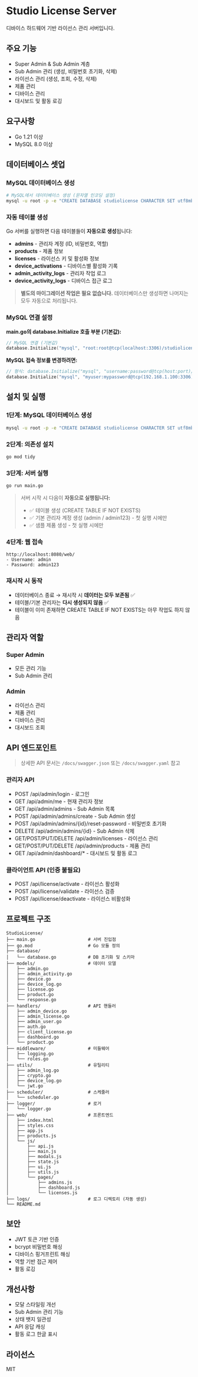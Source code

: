 ﻿# Studio License Server

디바이스 하드웨어 기반 라이선스 관리 서버입니다.

## 주요 기능

- Super Admin & Sub Admin 계층
- Sub Admin 관리 (생성, 비밀번호 초기화, 삭제)
- 라이선스 관리 (생성, 조회, 수정, 삭제)
- 제품 관리
- 디바이스 관리
- 대시보드 및 활동 로깅

## 요구사항

- Go 1.21 이상
- MySQL 8.0 이상

## 데이터베이스 셋업

### MySQL 데이터베이스 생성

```bash
# MySQL에서 데이터베이스 생성 (문자열 인코딩 설정)
mysql -u root -p -e "CREATE DATABASE studiolicense CHARACTER SET utf8mb4 COLLATE utf8mb4_unicode_ci;"
```

### 자동 테이블 생성

Go 서버를 실행하면 다음 테이블들이 **자동으로 생성**됩니다:

- **admins** - 관리자 계정 (ID, 비밀번호, 역할)
- **products** - 제품 정보
- **licenses** - 라이선스 키 및 활성화 정보
- **device_activations** - 디바이스별 활성화 기록
- **admin_activity_logs** - 관리자 작업 로그
- **device_activity_logs** - 디바이스 접근 로그

> **별도의 마이그레이션 작업은 필요 없습니다.** 데이터베이스만 생성하면 나머지는 모두 자동으로 처리됩니다.

### MySQL 연결 설정

**main.go의 database.Initialize 호출 부분 (기본값):**

```go
// MySQL 연결 (기본값)
database.Initialize("mysql", "root:root@tcp(localhost:3306)/studiolicense")
```

**MySQL 접속 정보를 변경하려면:**

```go
// 형식: database.Initialize("mysql", "username:password@tcp(host:port)/dbname")
database.Initialize("mysql", "myuser:mypassword@tcp(192.168.1.100:3306)/studiolicense")
```

## 설치 및 실행

### 1단계: MySQL 데이터베이스 생성
```bash
mysql -u root -p -e "CREATE DATABASE studiolicense CHARACTER SET utf8mb4 COLLATE utf8mb4_unicode_ci;"
```

### 2단계: 의존성 설치
```bash
go mod tidy
```

### 3단계: 서버 실행
```bash
go run main.go
```

> 서버 시작 시 다음이 **자동으로 실행됩니다:**
> - ✅ 테이블 생성 (CREATE TABLE IF NOT EXISTS)
> - ✅ 기본 관리자 계정 생성 (admin / admin123) - 첫 실행 시에만
> - ✅ 샘플 제품 생성 - 첫 실행 시에만

### 4단계: 웹 접속
```
http://localhost:8080/web/
- Username: admin
- Password: admin123
```

### 재시작 시 동작
- 데이터베이스 종료 → 재시작 시 **데이터는 모두 보존됨** ✅
- 테이블/기본 관리자는 **다시 생성되지 않음** ✅
- 테이블이 이미 존재하면 CREATE TABLE IF NOT EXISTS는 아무 작업도 하지 않음

## 관리자 역할

### Super Admin
- 모든 관리 기능
- Sub Admin 관리

### Admin
- 라이선스 관리
- 제품 관리
- 디바이스 관리
- 대시보드 조회

## API 엔드포인트

> 상세한 API 문서는 `/docs/swagger.json` 또는 `/docs/swagger.yaml` 참고

### 관리자 API
- POST /api/admin/login - 로그인
- GET /api/admin/me - 현재 관리자 정보
- GET /api/admin/admins - Sub Admin 목록
- POST /api/admin/admins/create - Sub Admin 생성
- POST /api/admin/admins/{id}/reset-password - 비밀번호 초기화
- DELETE /api/admin/admins/{id} - Sub Admin 삭제
- GET/POST/PUT/DELETE /api/admin/licenses - 라이선스 관리
- GET/POST/PUT/DELETE /api/admin/products - 제품 관리
- GET /api/admin/dashboard/* - 대시보드 및 활동 로그

### 클라이언트 API (인증 불필요)
- POST /api/license/activate - 라이선스 활성화
- POST /api/license/validate - 라이선스 검증
- POST /api/license/deactivate - 라이선스 비활성화

## 프로젝트 구조

```
StudioLicense/
├── main.go                    # 서버 진입점
├── go.mod                     # Go 모듈 정의
├── database/
│   └── database.go            # DB 초기화 및 스키마
├── models/                    # 데이터 모델
│   ├── admin.go
│   ├── admin_activity.go
│   ├── device.go
│   ├── device_log.go
│   ├── license.go
│   ├── product.go
│   └── response.go
├── handlers/                  # API 핸들러
│   ├── admin_device.go
│   ├── admin_license.go
│   ├── admin_user.go
│   ├── auth.go
│   ├── client_license.go
│   ├── dashboard.go
│   └── product.go
├── middleware/                # 미들웨어
│   ├── logging.go
│   └── roles.go
├── utils/                     # 유틸리티
│   ├── admin_log.go
│   ├── crypto.go
│   ├── device_log.go
│   └── jwt.go
├── scheduler/                 # 스케줄러
│   └── scheduler.go
├── logger/                    # 로거
│   └── logger.go
├── web/                       # 프론트엔드
│   ├── index.html
│   ├── styles.css
│   ├── app.js
│   ├── products.js
│   └── js/
│       ├── api.js
│       ├── main.js
│       ├── modals.js
│       ├── state.js
│       ├── ui.js
│       ├── utils.js
│       └── pages/
│           ├── admins.js
│           ├── dashboard.js
│           └── licenses.js
├── logs/                      # 로그 디렉토리 (자동 생성)
└── README.md
```

## 보안

- JWT 토큰 기반 인증
- bcrypt 비밀번호 해싱
- 디바이스 핑거프린트 해싱
- 역할 기반 접근 제어
- 활동 로깅

## 개선사항

- 모달 스타일링 개선
- Sub Admin 관리 기능
- 상태 뱃지 일관성
- API 응답 캐싱
- 활동 로그 한글 표시

## 라이선스

MIT
